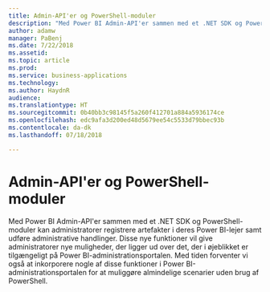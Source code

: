 ```yaml
---
title: Admin-API'er og PowerShell-moduler
description: "Med Power BI Admin-API'er sammen med et .NET SDK og PowerShell-moduler kan administratorer registrere artefakter i deres Power BI-lejer samt udføre administrative handlinger"
author: adamw
manager: PaBenj
ms.date: 7/22/2018
ms.assetid: 
ms.topic: article
ms.prod: 
ms.service: business-applications
ms.technology: 
ms.author: HaydnR
audience: 
ms.translationtype: HT
ms.sourcegitcommit: 0b40bb3c98145f5a260f412701a884a5936174ce
ms.openlocfilehash: edc9afa3d200ed48d5679ee54c5533d79bbec93b
ms.contentlocale: da-dk
ms.lasthandoff: 07/18/2018

---
```

# <a name="admin-apis-and-powershell-module"></a>Admin-API'er og PowerShell-moduler

Med Power BI Admin-API'er sammen med et .NET SDK og PowerShell-moduler kan administratorer registrere artefakter i deres Power BI-lejer samt udføre administrative handlinger. Disse nye funktioner vil give administratorer nye muligheder, der ligger ud over det, der i øjeblikket er tilgængeligt på Power BI-administrationsportalen. Med tiden forventer vi også at inkorporere nogle af disse funktioner i Power BI-administrationsportalen for at muliggøre almindelige scenarier uden brug af PowerShell.

